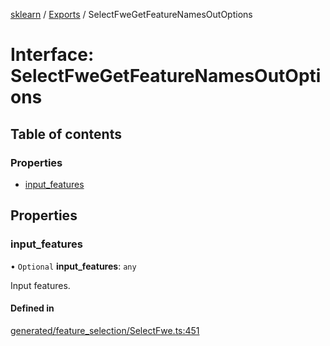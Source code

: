 [sklearn](../readme.md) / [Exports](../modules.md) / SelectFweGetFeatureNamesOutOptions

# Interface: SelectFweGetFeatureNamesOutOptions

## Table of contents

### Properties

- [input\_features](SelectFweGetFeatureNamesOutOptions.md#input_features)

## Properties

### input\_features

• `Optional` **input\_features**: `any`

Input features.

#### Defined in

[generated/feature_selection/SelectFwe.ts:451](https://github.com/transitive-bullshit/scikit-learn-ts/blob/367336a/packages/sklearn/src/generated/feature_selection/SelectFwe.ts#L451)
